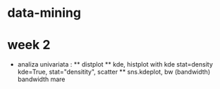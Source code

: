# data-mining

# week 2
* analiza univariata : 
** distplot
** kde, histplot with kde stat=density kde=True, stat="densitity", scatter
** sns.kdeplot, bw (bandwidth) bandwidth mare
